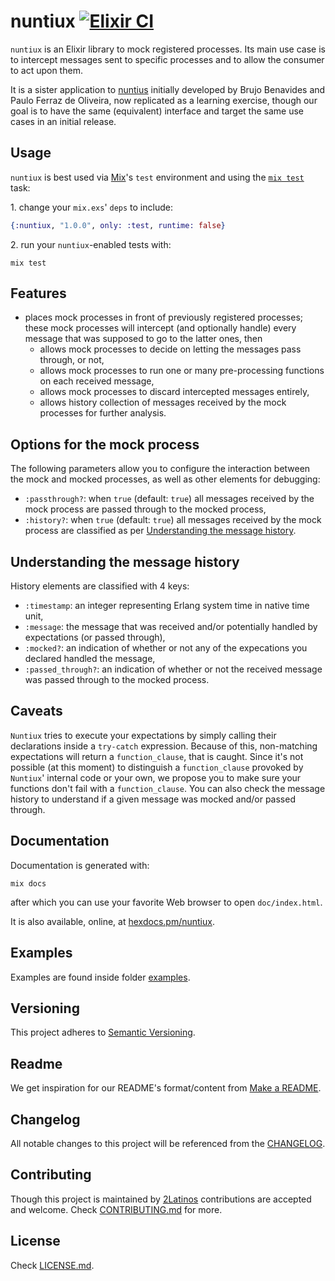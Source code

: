 # nuntiux [![Elixir CI][ci-img]][ci]

[ci]: https://github.com/2Latinos/nuntiux/actions
[ci-img]: https://github.com/2Latinos/nuntiux/actions/workflows/elixir.yml/badge.svg

`nuntiux` is an Elixir library to mock registered processes. Its main use case is to intercept
messages sent to specific processes and to allow the consumer to act upon them.

It is a sister application to [nuntius](https://github.com/2Latinos/nuntius) initially developed
by Brujo Benavides and Paulo Ferraz de Oliveira, now replicated as a learning
exercise, though our goal is to have the same (equivalent) interface and target the same use cases
in an initial release.

## Usage

`nuntiux` is best used via [Mix](https://hexdocs.pm/mix/main/Mix.html)'s `test` environment and
using the [`mix test`](https://hexdocs.pm/mix/Mix.Tasks.Test.html) task:

1\. change your `mix.exs`' `deps` to include:

```elixir
{:nuntiux, "1.0.0", only: :test, runtime: false}
```

2\. run your `nuntiux`-enabled tests with:

```plain
mix test
```

## Features

* places mock processes in front of previously registered processes; these mock processes will
intercept (and optionally handle) every message that was supposed to go to the latter ones, then
  * allows mock processes to decide on letting the messages pass through, or not,
  * allows mock processes to run one or many pre-processing functions on each received message,
  * allows mock processes to discard intercepted messages entirely,
  * allows history collection of messages received by the mock processes for further analysis.

## Options for the mock process

The following parameters allow you to configure the interaction between the mock and mocked
processes, as well as other elements for debugging:

* `:passthrough?`: when `true` (default: `true`) all messages received by the mock process are
passed through to the mocked process,
* `:history?`: when `true` (default: `true`) all messages received by the mock process are
classified as per [Understanding the message history](#understanding-the-message-history).

## Understanding the message history

History elements are classified with 4 keys:

* `:timestamp`: an integer representing Erlang system time in native time unit,
* `:message`: the message that was received and/or potentially handled by expectations
(or passed through),
* `:mocked?`: an indication of whether or not any of the expecations you declared handled
the message,
* `:passed_through?`: an indication of whether or not the received message was passed through to
the mocked process.

## Caveats

`Nuntiux` tries to execute your expectations by simply calling their declarations inside a
`try-catch` expression. Because of this, non-matching expectations will return a `function_clause`,
that is caught.
Since it's not possible (at this moment) to distinguish a `function_clause` provoked by `Nuntiux`'
internal code or your own, we propose you to make sure your functions don't fail with a
`function_clause`.
You can also check the message history to understand if a given message was mocked and/or
passed through.

## Documentation

Documentation is generated with:

```plain
mix docs
```

after which you can use your favorite Web browser to open `doc/index.html`.

It is also available, online, at [hexdocs.pm/nuntiux](https://hexdocs.pm/nuntiux/).

## Examples

Examples are found inside folder [examples](examples).

## Versioning

This project adheres to [Semantic Versioning](https://semver.org/spec/v2.0.0.html).

## Readme

We get inspiration for our README's format/content from
[Make a README](https://www.makeareadme.com/).

## Changelog

All notable changes to this project will be referenced from the [CHANGELOG](CHANGELOG.md).

## Contributing

Though this project is maintained by [2Latinos](https://github.com/2Latinos) contributions are
accepted and welcome. Check [CONTRIBUTING.md](CONTRIBUTING.md) for more.

## License

Check [LICENSE.md](LICENSE.md).
